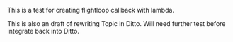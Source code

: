 This is a test for creating flightloop callback with lambda.

This is also an draft of rewriting Topic in Ditto. Will need further test before integrate back into Ditto.